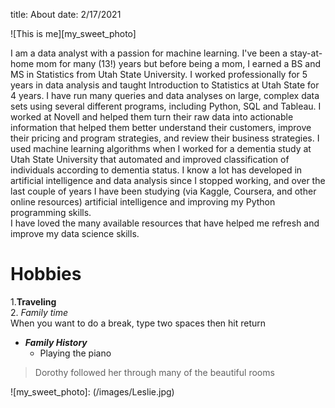 title: About
date: 2/17/2021

![This is me][my_sweet_photo]

I am a data analyst with a passion for machine learning.   I've been a stay-at-home mom for many (13!) years but before being a mom, I 
earned a BS and MS in Statistics from Utah State University. I worked professionally for 5 years in data analysis and taught Introduction 
to Statistics at Utah State for 4 years. I have run many queries and data analyses on large, complex data sets using several different programs, 
including Python, SQL and Tableau. I worked at Novell and helped them turn their raw data into actionable information that helped them better understand 
their customers, improve their pricing and program strategies, and review their business strategies.  I used machine learning algorithms when 
I worked for a dementia study at Utah State University that automated and improved classification of individuals according to dementia status. 
I know a lot has developed in artificial intelligence and data analysis since I stopped working, and over the last couple of years I have been 
studying (via Kaggle, Coursera, and other online resources) artificial intelligence and improving my Python programming skills.  
I have loved the many available resources that have helped me refresh and improve my data science skills. 

# Hobbies
1.**Traveling**  
2. _Family time_  
When you want to do a break, type two spaces then hit return  

- ***Family History***
    - Playing the piano

>Dorothy followed her through many of the beautiful rooms


![my_sweet_photo]: (/images/Leslie.jpg)


